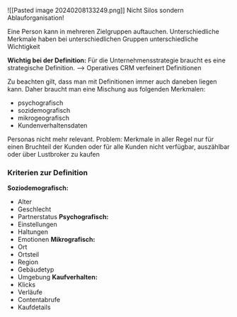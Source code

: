 ![[Pasted image 20240208133249.png]]
Nicht Silos sondern Ablauforganisation!

Eine Person kann in mehreren Zielgruppen auftauchen.
Unterschiedliche Merkmale haben bei unterschiedlichen Gruppen unterschiedliche Wichtigkeit

**Wichtig bei der Definition:** Für die Unternehmensstrategie braucht es eine strategische Definition. --> Operatives CRM verfeinert Definitionen

Zu beachten gilt, dass man mit Definitionen immer auch daneben liegen kann. Daher braucht man eine Mischung aus folgenden Merkmalen:
- psychografisch
- sozidemografisch
- mikrogeografisch
- Kundenverhaltensdaten

Personas nicht mehr relevant. Problem: Merkmale in aller Regel nur für einen Bruchteil der Kunden oder für alle Kunden nicht verfügbar, auszählbar oder über Lustbroker zu kaufen

### Kriterien zur Definition
**Soziodemografisch:**
- Alter
- Geschlecht
- Partnerstatus
**Psychografisch:**
- Einstellungen
- Haltungen
- Emotionen
**Mikrografisch:**
- Ort
- Ortsteil
- Region
- Gebäudetyp
- Umgebung
**Kaufverhalten:**
- Klicks
- Verläufe
- Contentabrufe 
- Kaufdetails